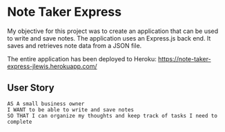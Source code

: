 # Note Taker Express

My objective for this project was to create an application that can be used to write and save notes. The application uses an Express.js back end.  It saves and retrieves note data from a JSON file.

The entire application has been deployed to Heroku:
https://note-taker-express-jlewis.herokuapp.com/


## User Story

```
AS A small business owner
I WANT to be able to write and save notes
SO THAT I can organize my thoughts and keep track of tasks I need to complete
```
